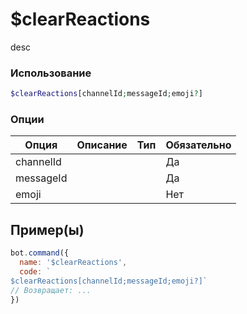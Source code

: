 # $clearReactions
desc
### Использование
```php
$clearReactions[channelId;messageId;emoji?]
```

### Опции

| Опция | Описание | Тип | Обязательно |
|--------|-------------|------|----------|
| channelId |  |  | Да | 
| messageId |  |  | Да | 
| emoji |  |  | Нет |
## Пример(ы)

```javascript
bot.command({
  name: '$clearReactions',
  code: `
$clearReactions[channelId;messageId;emoji?]`
// Возвращает: ...
})
```